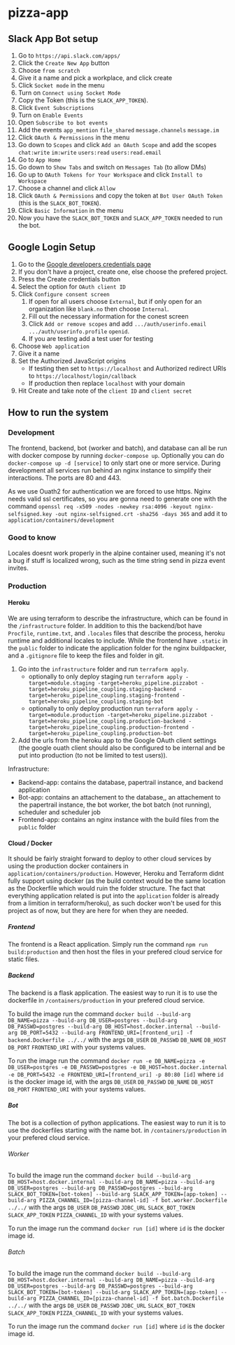 # pizza-app

## Slack App Bot setup
1. Go to `https://api.slack.com/apps/`
2. Click the `Create New App` button
3. Choose `from scratch`
4. Give it a name and pick a workplace, and click create
5. Click `Socket mode` in the menu
6. Turn on `Connect using Socket Mode`
7. Copy the Token (this is the `SLACK_APP_TOKEN`).
8. Click `Event Subscriptions`
9. Turn on `Enable Events`
10. Open `Subscribe to bot events`
11. Add the events `app_mention` `file_shared` `message.channels` `message.im`
12. Click `OAuth & Permissions` in the menu
13. Go down to `Scopes` and click `Add an OAuth Scope` and add the scopes `chat:write` `im:write` `users:read` `users:read.email`
14. Go to `App Home`
15. Go down to `Show Tabs` and switch on `Messages Tab` (to allow DMs)
16. Go up to `OAuth Tokens for Your Workspace` and click `Install to Workspace`
17. Choose a channel and click `Allow`
18. Click `OAuth & Permissions` and copy the token at `Bot User OAuth Token` (this is the `SLACK_BOT_TOKEN`).
19. Click `Basic Information` in the menu
20. Now you have the `SLACK_BOT_TOKEN` and `SLACK_APP_TOKEN` needed to run the bot.

## Google Login Setup
1. Go to the [Google developers credentials page](https://console.developers.google.com/apis/credentials)
2. If you don't have a project, create one, else choose the prefered project.
2. Press the Create credentials button
3. Select the option for `OAuth client ID`
4. Click `Configure consent screen`
    1. If open for all users choose `External`, but if only open for an organization like `blank.no` then choose `Internal`.
    2. Fill out the necessary information for the conest screen
    3. Click `Add or remove scopes` and add `.../auth/userinfo.email`	`.../auth/userinfo.profile` `openid`.
    4. If you are testing add a test user for testing
5. Choose `Web application`
6. Give it a name 
6. Set the Authorized JavaScript origins 
    * If testing then set to `https://localhost` and Authorized redirect URIs to `https://localhost/login/callback`
    * If production then replace `localhost` with your domain
7. Hit Create and take note of the `client ID` and `client secret`

## How to run the system

### Development
The frontend, backend, bot (worker and batch), and database can all be run with docker compose by running `docker-compose up`. Optionally you can do `docker-compose up -d [service]` to only start one or more service. During development all services run behind an nginx instance to simplify their interactions. The ports are 80 and 443.

As we use Ouath2 for authentication we are forced to use https. Nginx needs valid ssl certificates, so you are gonna need to generate one with the command `openssl req -x509 -nodes -newkey rsa:4096 -keyout nginx-selfsigned.key -out nginx-selfsigned.crt -sha256 -days 365` and add it to `application/containers/development`

### Good to know
Locales doesnt work properly in the alpine container used, meaning it's not a bug if stuff is localized wrong, such as the time string send in pizza event invites.

### Production
#### Heroku
We are using terraform to describe the infrastructure, which can be found in the `/infrastructure` folder. In addition to this the backend/bot have `Procfile`, `runtime.txt`, and `.locales` files that describe the process, heroku runtime and additional locales to include. While the frontend have `.static` in the `public` folder to indicate the application folder for the nginx buildpacker, and a `.gitignore` file to keep the files and folder in git.

1. Go into the `infrastructure` folder and run `terraform apply`.
    *  optionally to only deploy staging run `terraform apply -target=module.staging -target=heroku_pipeline.pizzabot -target=heroku_pipeline_coupling.staging-backend -target=heroku_pipeline_coupling.staging-frontend -target=heroku_pipeline_coupling.staging-bot`
    *  optionally to only deploy production run `terraform apply -target=module.production -target=heroku_pipeline.pizzabot -target=heroku_pipeline_coupling.production-backend -target=heroku_pipeline_coupling.production-frontend -target=heroku_pipeline_coupling.production-bot`
2. Add the urls from the heroku app to the Google OAuth client settings (the google ouath client should also be configured to be internal and be put into production (to not be limited to test users)).

Infrastructure:  
* Backend-app: contains the database, papertrail instance, and backend application  
* Bot-app: contains an attachement to the database,, an attachement to the papertrail instance, the bot worker, the bot batch (not running), scheduler and scheduler job  
* Frontend-app: contains an nginx instance with the build files from the `public` folder  

#### Cloud / Docker
It should be fairly straight forward to deploy to other cloud services by using the production docker containers in `application/containers/production`. However, Heroku and Terraform didnt fully support using docker (as the build context would be the same location as the Dockerfile which would ruin the folder structure. The fact that everything application related is put into the `application` folder is already from a limition in terraform/heroku), as such docker won't be used for this project as of now, but they are here for when they are needed.

##### Frontend
The frontend is a React application. Simply run the command `npm run build:production` and then host the files in your prefered cloud service for static files.

##### Backend
The backend is a flask application. The easiest way to run it is to use the dockerfile in `/containers/production` in your prefered cloud service.

To build the image run the command `docker build --build-arg DB_NAME=pizza --build-arg DB_USER=postgres --build-arg DB_PASSWD=postgres --build-arg DB_HOST=host.docker.internal --build-arg DB_PORT=5432 --build-arg FRONTEND_URI=[frontend_uri] -f backend.Dockerfile ../../` with the args `DB_USER` `DB_PASSWD` `DB_NAME` `DB_HOST` `DB_PORT` `FRONTEND_URI` with your systems values.

To run the image run the command `docker run -e DB_NAME=pizza -e DB_USER=postgres -e DB_PASSWD=postgres -e DB_HOST=host.docker.internal -e DB_PORT=5432 -e FRONTEND_URI=[frontend_uri] -p 80:80 [id]` where `id` is the docker image id, with the args `DB_USER` `DB_PASSWD` `DB_NAME` `DB_HOST` `DB_PORT` `FRONTEND_URI` with your systems values.

##### Bot
The bot is a collection of python applications. The easiest way to run it is to use the dockerfiles starting with the name bot. in `/containers/production` in your prefered cloud service.

###### Worker
To build the image run the command `docker build --build-arg DB_HOST=host.docker.internal --build-arg DB_NAME=pizza --build-arg DB_USER=postgres --build-arg DB_PASSWD=postgres --build-arg SLACK_BOT_TOKEN=[bot-token] --build-arg SLACK_APP_TOKEN=[app-token] --build-arg PIZZA_CHANNEL_ID=[pizza-channel-id] -f bot.worker.Dockerfile ../../` with the args `DB_USER` `DB_PASSWD` `JDBC_URL` `SLACK_BOT_TOKEN` `SLACK_APP_TOKEN` `PIZZA_CHANNEL_ID` with your systems values.

To run the image run the command `docker run [id]` where `id` is the docker image id.

###### Batch
To build the image run the command `docker build --build-arg DB_HOST=host.docker.internal --build-arg DB_NAME=pizza --build-arg DB_USER=postgres --build-arg DB_PASSWD=postgres --build-arg SLACK_BOT_TOKEN=[bot-token] --build-arg SLACK_APP_TOKEN=[app-token] --build-arg PIZZA_CHANNEL_ID=[pizza-channel-id] -f bot.batch.Dockerfile ../../` with the args `DB_USER` `DB_PASSWD` `JDBC_URL` `SLACK_BOT_TOKEN` `SLACK_APP_TOKEN` `PIZZA_CHANNEL_ID` with your systems values.

To run the image run the command `docker run [id]` where `id` is the docker image id.
